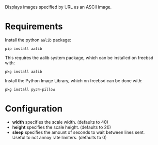 Displays images specified by URL as an ASCII image.

Requirements
============

Install the python `aalib` package:

    pip install aalib

This requires the aalib system package, which can be installed on freebsd with:

    pkg install aalib

Install the Python Image Library, which on freebsd can be done with:

    pkg install py34-pillow

Configuration
=============

 * __width__ specifies the scale width. (defaults to 40)
 * __height__ specifies the scale height. (defaults to 20)
 * __sleep__ specifies the amount of seconds to wait between lines sent. Useful to not annoy rate limiters. (defaults to 0)
